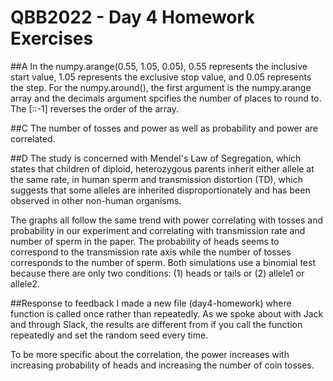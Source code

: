 # QBB2022 - Day 4 Homework Exercises
##A
In the numpy.arange(0.55, 1.05, 0.05), 0.55 represents the inclusive start value, 
1.05 represents the exclusive stop value, and 0.05 represents the step.  For the numpy.around(),
the first argument is the numpy.arange array and the decimals argument spcifies the number of places
to round to. The [::-1] reverses the order of the array.

##C
The number of tosses and power as well as probability and power
are correlated.  

##D
The study is concerned with Mendel's Law of Segregation, which states that children of 
diploid, heterozygous parents inherit either allele at the same rate, in human sperm and 
transmission distortion (TD), which suggests that some alleles are inherited disproportionately
and has been observed in other non-human organisms.

The graphs all follow the same trend with power correlating with tosses and probability in
our experiment and correlating with transmission rate and number of sperm in the paper. The 
probability of heads seems to correspond to the transmission rate axis while the number of
tosses corresponds to the number of sperm. Both simulations use a binomial test because there
are only two conditions: (1) heads or tails or (2) allele1 or allele2.

##Response to feedback
I made a new file (day4-homework) where function is called once rather than repeatedly. As we
spoke about with Jack and through Slack, the results are different from if you call the 
function repeatedly and set the random seed every time.

To be more specific about the correlation, the power increases with increasing probability of heads 
and increasing the number of coin tosses.  